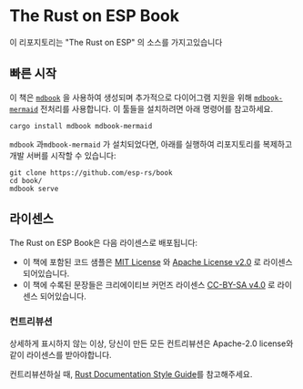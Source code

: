 # The Rust on ESP Book

이 리포지토리는 "The Rust on ESP" 의 소스를 가지고있습니다

## 빠른 시작

이 책은 [`mdbook`] 을 사용하여 생성되며 추가적으로 다이어그램 지원을 위해 [`mdbook-mermaid`] 전처리를 사용합니다. 이 툴들을 설치하려면 아래 명령어를 참고하세요.

```shell
cargo install mdbook mdbook-mermaid
```

 `mdbook` 과`mdbook-mermaid` 가 설치되었다면, 아래를 실행하여 리포지토리를 복제하고 개발 서버를 시작할 수 있습니다:

```shell
git clone https://github.com/esp-rs/book
cd book/
mdbook serve
```

[`mdbook`]: https://github.com/rust-lang/mdBook
[`mdbook-mermaid`]: https://github.com/badboy/mdbook-mermaid

## 라이센스

The Rust on ESP Book은 다음 라이센스로 배포됩니다:

- 이 책에 포함된 코드 샘플은 [MIT License] 와 [Apache License v2.0] 로 라이센스 되어있습니다.
- 이 책에 수록된 문장들은 크리에이티브 커먼즈 라이센스 [CC-BY-SA v4.0] 로 라이센스 되어있습니다.

[mit license]: ./LICENSE-MIT
[apache license v2.0]: ./LICENSE-APACHE
[cc-by-sa v4.0]: ./LICENSE-CC-BY-SA

### 컨트리뷰션

상세하게 표시하지 않는 이상, 당신이 만든 모든 컨트리뷰션은 Apache-2.0 license와 같이 라이센스를 받아야합니다.

컨트리뷰션하실 때, [Rust Documentation Style Guide](rust-doc-style-guide.md)를 참고해주세요.
